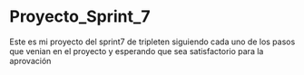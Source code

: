 # Proyecto_Sprint_7
Este es mi proyecto del sprint7 de tripleten siguiendo cada uno de los pasos que venian en el proyecto y esperando que sea satisfactorio para la aprovación 
